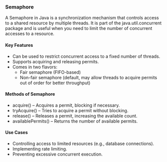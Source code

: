 ### Semaphore

A Semaphore in Java is a synchronization mechanism that controls access to a shared resource by multiple threads.
It is part of the java.util.concurrent package and is useful when you need to limit the number
of concurrent accesses to a resource.

#### Key Features

* Can be used to restrict concurrent access to a fixed number of threads.
* Supports acquiring and releasing permits.
* Comes in two flavors:
    * Fair semaphore (FIFO-based)
    * Non-fair semaphore (default, may allow threads to acquire permits out of order for better throughput)

#### Methods of Semaphore

* acquire() – Acquires a permit, blocking if necessary.
* tryAcquire() – Tries to acquire a permit without blocking.
* release() – Releases a permit, increasing the available count.
* availablePermits() – Returns the number of available permits.

#### Use Cases

* Controlling access to limited resources (e.g., database connections).
* Implementing rate limiting.
* Preventing excessive concurrent execution.
